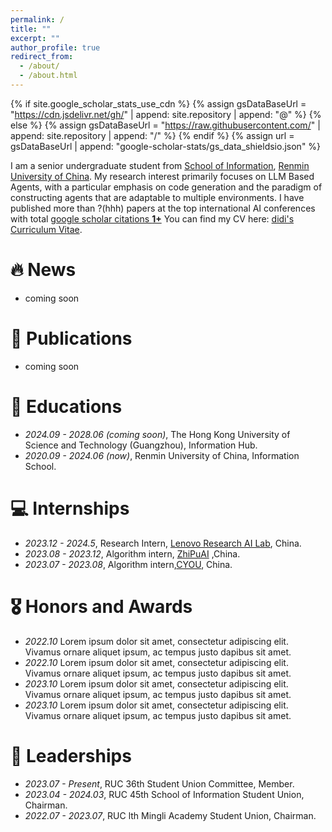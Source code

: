 ```yaml
---
permalink: /
title: ""
excerpt: ""
author_profile: true
redirect_from: 
  - /about/
  - /about.html
---
```


{% if site.google_scholar_stats_use_cdn %}
{% assign gsDataBaseUrl = "https://cdn.jsdelivr.net/gh/" | append: site.repository | append: "@" %}
{% else %}
{% assign gsDataBaseUrl = "https://raw.githubusercontent.com/" | append: site.repository | append: "/" %}
{% endif %}
{% assign url = gsDataBaseUrl | append: "google-scholar-stats/gs_data_shieldsio.json" %}

<span class='anchor' id='about-me'></span>
I am a senior undergraduate student from [School of Information](http://info.ruc.edu.cn/), [Renmin University of China](https://www.ruc.edu.cn/). My research interest primarily focuses on LLM Based Agents, with a particular emphasis on code generation and the paradigm of constructing agents that are adaptable to multiple environments. I have published more than ?(hhh) papers at the top international AI conferences with total <a href='https://scholar.google.com/citations?user=VATBrqgAAAAJ'>google scholar citations <strong><span id='total_cit'>1+</span></strong></a>
You can find my CV here: [didi's Curriculum Vitae](../assets/CV.pdf).

# 🔥 News
- coming soon

# 📝 Publications 
- coming soon

# 📖 Educations
- *2024.09 - 2028.06 (coming soon)*, The Hong Kong University of Science and Technology (Guangzhou), Information Hub.
- *2020.09 - 2024.06 (now)*, Renmin University of China, Information School.

# 💻 Internships
- *2023.12 - 2024.5*, Research Intern, [Lenovo Research AI Lab](https://research.lenovo.com/webapp/view/index.html), China.
- *2023.08 - 2023.12*, Algorithm intern, [ZhiPuAI](https://www.zhipuai.cn/) ,China.
- *2023.07 - 2023.08*, Algorithm intern,[CYOU](https://www.changyou.com/cu.shtml), China.

# 🎖 Honors and Awards
- *2022.10* Lorem ipsum dolor sit amet, consectetur adipiscing elit. Vivamus ornare aliquet ipsum, ac tempus justo dapibus sit amet. 
- *2022.10* Lorem ipsum dolor sit amet, consectetur adipiscing elit. Vivamus ornare aliquet ipsum, ac tempus justo dapibus sit amet.
- *2023.10* Lorem ipsum dolor sit amet, consectetur adipiscing elit. Vivamus ornare aliquet ipsum, ac tempus justo dapibus sit amet.
- *2023.10* Lorem ipsum dolor sit amet, consectetur adipiscing elit. Vivamus ornare aliquet ipsum, ac tempus justo dapibus sit amet.

# 👥 Leaderships
- *2023.07 - Present*, RUC 36th Student Union Committee, Member.
- *2023.04 - 2024.03*, RUC 45th School of Information Student Union, Chairman.
- *2022.07 - 2023.07*, RUC lth Mingli Academy Student Union, Chairman.
